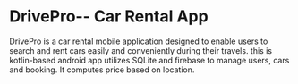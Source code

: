 # DrivePro-- Car Rental App
DrivePro is a car rental  mobile application designed to enable users to search and rent cars easily and conveniently during their travels. this is kotlin-based android app utilizes SQLite and firebase to manage users, cars and booking. It computes price based on location. 

